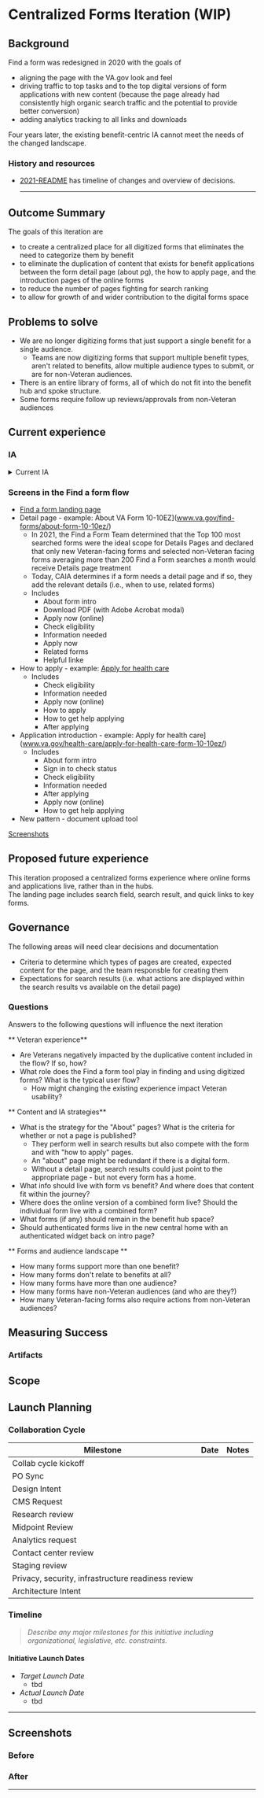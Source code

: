 # Centralized Forms Iteration (WIP)

## Background

Find a form was redesigned in 2020 with the goals of 
- aligning the page with the VA.gov look and feel
- driving traffic to top tasks and to the top digital versions of form applications with new content (because the page already had consistently high organic search traffic and the potential to provide better conversion)
- adding analytics tracking to all links and downloads

Four years later, the existing benefit-centric IA cannot meet the needs of the changed landscape.                           

### History and resources
- [2021-README](https://github.com/department-of-veterans-affairs/va.gov-team/blob/master/products/find-a-va-form/initiatives/2021-01-mvp/README.md#mvp-search-landing-page-status-and-decisions) has timeline of changes and overview of decisions.

  ---

## Outcome Summary

The goals of this iteration are
- to create a centralized place for all digitized forms that eliminates the need to categorize them by benefit
- to eliminate the duplication of content that exists for benefit applications between the form detail page (about pg), the how to apply page, and the introduction pages of the online forms
- to reduce the number of pages fighting for search ranking 
- to allow for growth of and wider contribution to the digital forms space

## Problems to solve

- We are no longer digitizing forms that just support a single benefit for a single audience.
  - Teams are now digitizing forms that support multiple benefit types, aren't related to benefits, allow multiple audience types to submit, or are for non-Veteran audiences.  
- There is an entire library of forms, all of which do not fit into the benefit hub and spoke structure.
- Some forms require follow up reviews/approvals from non-Veteran audiences


## Current experience

### IA
<details>
  <summary> Current IA </summary>


  ![image](https://github.com/user-attachments/assets/3f0f7569-e86a-4b23-9d18-71116a5d01d4)

</details>

### Screens in the Find a form flow

- [Find a form landing page](www.va.gov/find-a-form/)
- Detail page - example: About VA Form 10-10EZ](www.va.gov/find-forms/about-form-10-10ez/)
  - In 2021, the Find a Form Team determined that the Top 100 most searched forms were the ideal scope for Details Pages and declared that only new Veteran-facing forms and selected non-Veteran facing forms averaging more than 200 Find a Form searches a month would receive Details page treatment
  - Today, CAIA determines if a form needs a detail page and if so, they add the relevant details (i.e., when to use, related forms)
  - Includes
    - About form intro
    - Download PDF (with Adobe Acrobat modal)
    - Apply now (online)
    - Check eligibility
    - Information needed
    - Apply now
    - Related forms
    - Helpful linke
- How to apply - example: [Apply for health care](www.va.gov/health-care/how-to-apply/)
  - Includes
    - Check eligibility
    - Information needed
    - Apply now (online)
    - How to apply
    - How to get help applying
    - After applying
- Application introduction - example: Apply for health care](www.va.gov/health-care/apply-for-health-care-form-10-10ez/)
  - Includes
    - About form intro
    - Sign in to check status
    - Check eligibility
    - Information needed
    - After applying
    - Apply now (online)
    - How to get help applying
- New pattern - document upload tool

[Screenshots](#screenshots)

## Proposed future experience

This iteration proposed a centralized forms experience where online forms and applications live, rather than in the hubs.  
The landing page includes search field, search result, and quick links to key forms. 

## Governance
The following areas will need clear decisions and documentation 
- Criteria to determine which types of pages are created, expected content for the page, and the team responsble for creating them
- Expectations for search results (i.e. what actions are displayed within the search results vs available on the detail page)

### Questions
Answers to the following questions will influence the next iteration

** Veteran experience**
- Are Veterans negatively impacted by the duplicative content included in the flow? If so, how?
- What role does the Find a form tool play in finding and using digitized forms? What is the typical user flow?
  - How might changing the existing experience impact Veteran usability?

** Content and IA strategies**
- What is the strategy for the "About" pages? What is the criteria for whether or not a page is published?
  - They perform well in search results but also compete with the form and with "how to apply" pages.
  - An "about" page might be redundant if there is a digital form.
  - Without a detail page, search results could just point to the appropriate page - but not every form has a home.
- What info should live with form vs benefit? And where does that content fit within the journey?
- Where does the online version of a combined form live? Should the individual form live with a combined form?
- What forms (if any) should remain in the benefit hub space?
- Should authenticated forms live in the new central home with an authenticated widget back on intro page?

** Forms and audience landscape **
- How many forms support more than one benefit?  
- How many forms don't relate to benefits at all?
- How many forms have more than one audience?
- How many forms have non-Veteran audiences (and who are they?)
- How many Veteran-facing forms also require actions from non-Veteran audiences?  


## Measuring Success









### Artifacts



## Scope


## Launch Planning

### Collaboration Cycle
Milestone | Date | Notes |
---| :---: | :---: |
| Collab cycle kickoff  | |
| PO Sync |  | |
| Design Intent | | |
| CMS Request| | |
| Research review| | |
| Midpoint Review| | |
| Analytics request| | |
| Contact center review| | |
| Staging review| | |
| Privacy, security, infrastructure readiness review| | |
| Architecture Intent| | |

### Timeline 
> *Describe any major milestones for this initiative including organizational, legislative, etc. constraints.*



#### Initiative Launch Dates
- *Target Launch Date*
  - tbd
- *Actual Launch Date* 
  - tbd

---
   
## Screenshots

### Before

### After

---
